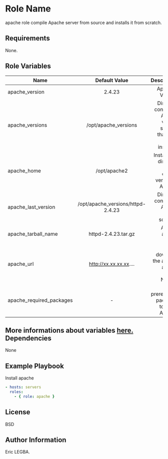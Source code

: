 Role Name
=========

apache role compile Apache server from source and installs it from scratch. 

Requirements
------------

None.

Role Variables
--------------

| Name	        | Default Value	| Description|
| ------------- |:-------------:| ----------:|
|apache_version|2.4.23|Apache's Version.|
|apache_versions|/opt/apache_versions|Directory containing Apache version sources that have been installed.|
|apache_home|/opt/apache2|Installation directory for the current version of Apache.|
|apache_last_version|/opt/apache_versions/httpd-2.4.23|Directory containing Apache 2.4.23 sources.|
|apache_tarball_name|httpd-2.4.23.tar.gz|Apache archive tar.gz.|
|apache_url|http://xx.xx.xx.xx....|Url to download the apache archive (Repo Nexus).|
|apache_required_packages|-|List of prerequisite packages to install Apache.|

More informations about variables [here.](https://github.com/eleongithub/ansible/blob/it_1/projects/roles/apache/defaults/main.yml)
Dependencies
------------

None

Example Playbook
----------------
Install apache
```yaml
- hosts: servers
  roles:
    - { role: apache }
```

License
-------

BSD

Author Information
------------------

Eric LEGBA.
